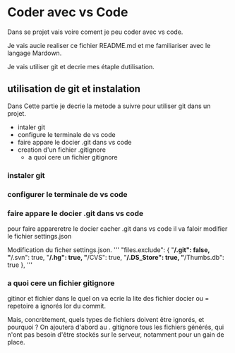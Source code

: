 # Coder avec vs Code

Dans se projet vais voire coment je peu coder avec vs code.

Je vais aucie realiser ce fichier README.md et me familiariser avec le langage Mardown.

Je vais utiliser git et decrie mes étaple dutilisation.

## utilisation de git et instalation

Dans Cette partie je decrie la metode a suivre pour utiliser git dans un projet.

* intaler git
* configure le terminale de vs code
* faire appare le docier .git dans vs code
* creation d'un fichier .gitignore
  * a quoi cere un fichier gitignore

### instaler git

### configurer le terminale de vs code

### faire appare le docier .git dans vs code

pour faire appareretre le docier cacher .git dans vs code il va faloir modifier le fichier settings.json

Modification du ficher settings.json.
'''  "files.exclude": {
        "**/.git": false,
        "**/.svn": true,
        "**/.hg": true,
        "**/CVS": true,
        "**/.DS_Store": true,
        "**/Thumbs.db": true
    }, '''

### a quoi cere un fichier gitignore

gitinor et fichier dans le quel on va ecrie la lite des fichier docier ou = repetoire a ignorés lor du commit.

Mais, concrètement, quels types de fichiers doivent être ignorés, et pourquoi ? On ajoutera d'abord au .
gitignore tous les fichiers générés, qui n'ont pas besoin d'être stockés sur le serveur,
notamment pour un gain de place.
